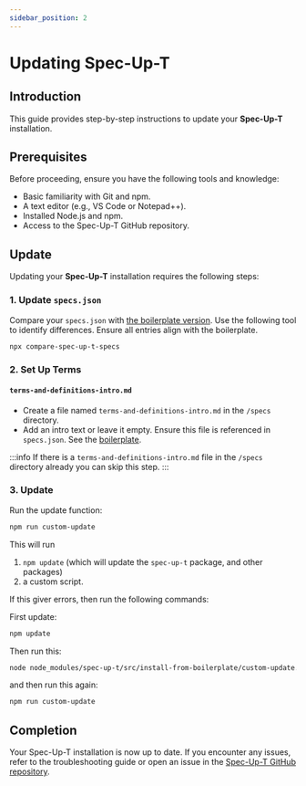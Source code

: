 ```yaml
---
sidebar_position: 2
---
```



# Updating Spec-Up-T

## Introduction

This guide provides step-by-step instructions to update your **Spec-Up-T** installation.

## Prerequisites

Before proceeding, ensure you have the following tools and knowledge:

- Basic familiarity with Git and npm.
- A text editor (e.g., VS Code or Notepad++).
- Installed Node.js and npm.
- Access to the Spec-Up-T GitHub repository.

## Update

Updating your **Spec-Up-T** installation requires the following steps:

### 1. Update `specs.json`

Compare your `specs.json` with [the boilerplate version](https://github.com/trustoverip/spec-up-t/blob/master/src/install-from-boilerplate/boilerplate/specs.json). Use the following tool to identify differences. Ensure all entries align with the boilerplate.

```bash
npx compare-spec-up-t-specs
```

### 2. Set Up Terms

#### `terms-and-definitions-intro.md`

- Create a file named `terms-and-definitions-intro.md` in the `/specs` directory.
- Add an intro text or leave it empty. Ensure this file is referenced in `specs.json`. See the [boilerplate](https://github.com/trustoverip/spec-up-t/blob/master/src/install-from-boilerplate/boilerplate/specs.json#L12).

:::info
If there is a `terms-and-definitions-intro.md` file in the `/specs` directory already you can skip this step.
:::

### 3. Update

Run the update function:

```bash
npm run custom-update
```

This will run
1. `npm update` (which will update the `spec-up-t` package, and other packages)
2. a custom script.

If this giver errors, then run the following commands:

First update:

```bash
npm update
```
Then run this:

```bash
node node_modules/spec-up-t/src/install-from-boilerplate/custom-update.js
```

and then run this again:

```bash
npm run custom-update
```




## Completion

Your Spec-Up-T installation is now up to date. If you encounter any issues, refer to the troubleshooting guide or open an issue in the [Spec-Up-T GitHub repository](https://github.com/trustoverip/spec-up-t-starter-pack/issues).



